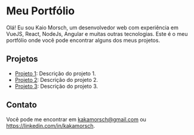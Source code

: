 # Meu Portfólio

Olá! Eu sou Kaio Morsch, um desenvolvedor web com experiência em VueJS, React, NodeJs, Angular e muitas outras tecnologias. Este é o meu portfólio onde você pode encontrar alguns dos meus projetos.

## Projetos

- [Projeto 1](projetos/projeto1/README.md): Descrição do projeto 1.
- [Projeto 2](projetos/projeto2/README.md): Descrição do projeto 2.
- [Projeto 3](projetos/projeto3/README.md): Descrição do projeto 3.

## Contato

Você pode me encontrar em kakamorsch@gmail.com ou https://linkedin.com/in/kakamorsch.
